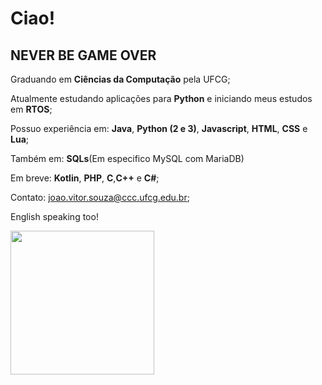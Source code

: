 # Ciao!
## **NEVER BE GAME OVER**
<!--
**joaovdmcs/joaovdmcs** is a ✨ _special_ ✨ repository because its `README.md` (this file) appears on your GitHub profile.

Here are some ideas to get you started:

- 🔭 I’m currently working on ...
- 🌱 I’m currently learning ...
- 👯 I’m looking to collaborate on ...
- 🤔 I’m looking for help with ...
- 💬 Ask me about ...
- 📫 How to reach me: ...
- 😄 Pronouns: ...
- ⚡ Fun fact: ...
-->

Graduando em **Ciências da Computação** pela UFCG;


Atualmente estudando aplicações para **Python** e iniciando meus estudos em **RTOS**;


Possuo experiência em: **Java**, **Python (2 e 3)**, **Javascript**, **HTML**, **CSS** e **Lua**;


Também em: **SQLs**(Em especifico MySQL com MariaDB)


Em breve: **Kotlin**, **PHP**, **C**,**C++** e **C#**;


Contato: joao.vitor.souza@ccc.ufcg.edu.br;


English speaking too!


<img align='center' src="" width="230">
